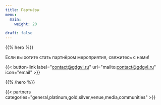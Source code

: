 ```yaml
---
title: Партнёры
menu:
  main:
    weight: 20

draft: false
---
```


{{% hero %}}

Если вы хотите стать партнёром мероприятия, свяжитесь с нами!

{{< button-link label="contact@gdgvl.ru"
                url="mailto:contact@gdgvl.ru"
                icon="email" >}}

{{% /hero %}}

<!-- Parteners list -->

{{< partners categories="general,platinum,gold,silver,venue,media,communities" >}}
